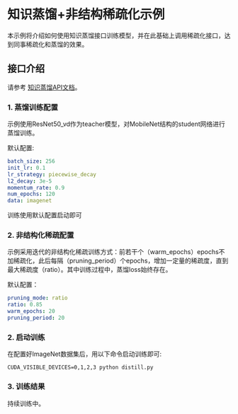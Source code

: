 # 知识蒸馏+非结构稀疏化示例

本示例将介绍如何使用知识蒸馏接口训练模型，并在此基础上调用稀疏化接口，达到同事稀疏化和蒸馏的效果。

## 接口介绍

请参考 [知识蒸馏API文档](https://paddlepaddle.github.io/PaddleSlim/api/single_distiller_api/)。

### 1. 蒸馏训练配置

示例使用ResNet50_vd作为teacher模型，对MobileNet结构的student网络进行蒸馏训练。

默认配置:

```yaml
batch_size: 256
init_lr: 0.1
lr_strategy: piecewise_decay
l2_decay: 3e-5
momentum_rate: 0.9
num_epochs: 120
data: imagenet
```
训练使用默认配置启动即可

### 2. 非结构化稀疏配置

示例采用迭代的非结构化稀疏训练方式：前若干个（warm_epochs）epochs不加稀疏化，此后每隔（pruning_period）个epochs，增加一定量的稀疏度，直到最大稀疏度（ratio）。其中训练过程中，蒸馏loss始终存在。

默认配置：

```yaml
pruning_mode: ratio
ratio: 0.85
warm_epochs: 20
pruning_period: 20
```

### 2. 启动训练

在配置好ImageNet数据集后，用以下命令启动训练即可:

```shell
CUDA_VISIBLE_DEVICES=0,1,2,3 python distill.py
```

### 3. 训练结果

持续训练中。
